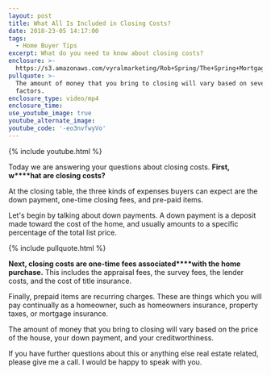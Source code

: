 ```yaml
---
layout: post
title: What All Is Included in Closing Costs?
date: 2018-23-05 14:17:00
tags:
  - Home Buyer Tips
excerpt: What do you need to know about closing costs?
enclosure: >-
  https://s3.amazonaws.com/vyralmarketing/Rob+Spring/The+Spring+Mortgage+Team+Presents-+What+All+Is+Included+in+Closing+Costs%253F.mp4
pullquote: >-
  The amount of money that you bring to closing will vary based on several
  factors.
enclosure_type: video/mp4
enclosure_time:
use_youtube_image: true
youtube_alternate_image:
youtube_code: '-eo3nvfwyVo'
---
```


{% include youtube.html %}

Today we are answering your questions about closing costs. **First, w****hat are closing costs?**

At the closing table, the three kinds of expenses buyers can expect are the down payment, one-time closing fees, and pre-paid items. 

Let's begin by talking about down payments. A down payment is a deposit made toward the cost of the home, and usually amounts to a specific percentage of the total list price.

{% include pullquote.html %}

**Next, closing costs are one-time fees associated****with the home purchase.** This includes the appraisal fees, the survey fees, the lender costs, and the cost of title insurance.

Finally, prepaid items are recurring charges. These are things which you will pay continually as a homeowner, such as homeowners insurance, property taxes, or mortgage insurance.

The amount of money that you bring to closing will vary based on the price of the house, your down payment, and your creditworthiness.

If you have further questions about this or anything else real estate related, please give me a call. I would be happy to speak with you.